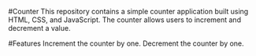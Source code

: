 #Counter
This repository contains a simple counter application built using HTML, CSS, and JavaScript. The counter allows users to increment and decrement a value.

#Features
Increment the counter by one.
Decrement the counter by one.

